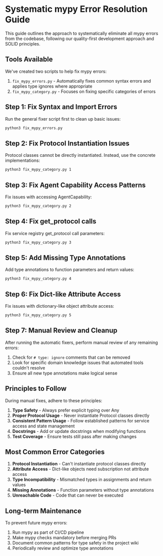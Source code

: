 # Systematic mypy Error Resolution Guide

This guide outlines the approach to systematically eliminate all mypy errors from the codebase, following our quality-first development approach and SOLID principles.

## Tools Available

We've created two scripts to help fix mypy errors:

1. `fix_mypy_errors.py` - Automatically fixes common syntax errors and applies type ignores where appropriate
2. `fix_mypy_category.py` - Focuses on fixing specific categories of errors

## Step 1: Fix Syntax and Import Errors

Run the general fixer script first to clean up basic issues:

```bash
python3 fix_mypy_errors.py
```

## Step 2: Fix Protocol Instantiation Issues

Protocol classes cannot be directly instantiated. Instead, use the concrete implementations:

```bash
python3 fix_mypy_category.py 1
```

## Step 3: Fix Agent Capability Access Patterns

Fix issues with accessing AgentCapability:

```bash
python3 fix_mypy_category.py 2
```

## Step 4: Fix get_protocol calls

Fix service registry get_protocol call parameters:

```bash
python3 fix_mypy_category.py 3
```

## Step 5: Add Missing Type Annotations

Add type annotations to function parameters and return values:

```bash
python3 fix_mypy_category.py 4
```

## Step 6: Fix Dict-like Attribute Access

Fix issues with dictionary-like object attribute access:

```bash
python3 fix_mypy_category.py 5
```

## Step 7: Manual Review and Cleanup

After running the automatic fixers, perform manual review of any remaining errors:

1. Check for `# type: ignore` comments that can be removed
2. Look for specific domain knowledge issues that automated tools couldn't resolve
3. Ensure all new type annotations make logical sense

## Principles to Follow

During manual fixes, adhere to these principles:

1. **Type Safety** - Always prefer explicit typing over Any
2. **Proper Protocol Usage** - Never instantiate Protocol classes directly
3. **Consistent Pattern Usage** - Follow established patterns for service access and state management
4. **Docstrings** - Add or update docstrings when modifying functions
5. **Test Coverage** - Ensure tests still pass after making changes

## Most Common Error Categories

1. **Protocol Instantiation** - Can't instantiate protocol classes directly
2. **Attribute Access** - Dict-like objects need subscription not attribute access
3. **Type Incompatibility** - Mismatched types in assignments and return values
4. **Missing Annotations** - Function parameters without type annotations
5. **Unreachable Code** - Code that can never be executed

## Long-term Maintenance

To prevent future mypy errors:

1. Run mypy as part of CI/CD pipeline
2. Make mypy checks mandatory before merging PRs
3. Document common patterns for type safety in the project wiki
4. Periodically review and optimize type annotations
